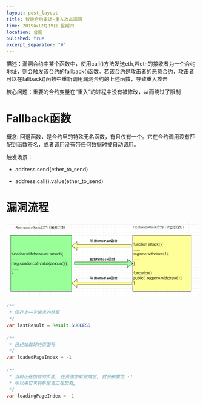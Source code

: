 ```yaml
---
layout: post_layout
title: 智能合约审计-重入攻击漏洞
time: 2019年12月19日 星期四
location: 合肥
pulished: true
excerpt_separator: "#"
---
```


描述：漏洞合约中某个函数中，使用call()方法发送eth,若eth的接收者为一个合约地址，则会触发该合约的fallback()函数。若该合约是攻击者的恶意合约，攻击者可以在fallback()函数中重新调用漏洞合约的上述函数，导致重入攻击

核心问题：重要的合约变量在“重入”的过程中没有被修改，从而绕过了限制

# Fallback函数

概念:
    回退函数，是合约里的特殊无名函数，有且仅有一个。它在合约调用没有匹配到函数签名，或者调用没有带任何数据时被自动调用。

触发场景：

- address.send(ether_to_send)
   
- address.call().value(ether_to_send)
    
# 漏洞流程
![](/assets/demo/chongru.png)

```java
/**
 * 保存上一次请求的结果
 */
var lastResult = Result.SUCCESS

/**
 * 已经加载好的页面号
 */
var loadedPageIndex = -1

/**
 * 当前正在加载的页面, 在页面加载完成后, 就会被置为 -1
 * 所以用它来判断是否正在加载,
 */
var loadingPageIndex = -1
```
